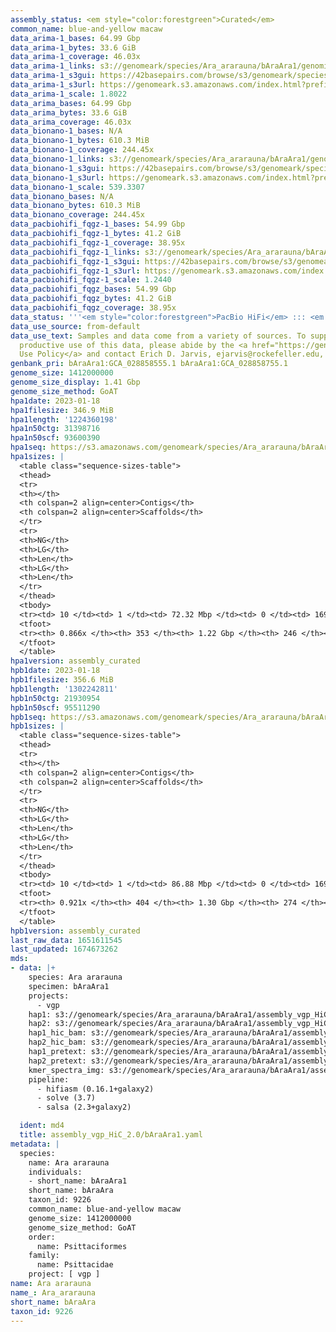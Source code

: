 ```yaml
---
assembly_status: <em style="color:forestgreen">Curated</em>
common_name: blue-and-yellow macaw
data_arima-1_bases: 64.99 Gbp
data_arima-1_bytes: 33.6 GiB
data_arima-1_coverage: 46.03x
data_arima-1_links: s3://genomeark/species/Ara_ararauna/bAraAra1/genomic_data/arima/<br>
data_arima-1_s3gui: https://42basepairs.com/browse/s3/genomeark/species/Ara_ararauna/bAraAra1/genomic_data/arima/
data_arima-1_s3url: https://genomeark.s3.amazonaws.com/index.html?prefix=species/Ara_ararauna/bAraAra1/genomic_data/arima/
data_arima-1_scale: 1.8022
data_arima_bases: 64.99 Gbp
data_arima_bytes: 33.6 GiB
data_arima_coverage: 46.03x
data_bionano-1_bases: N/A
data_bionano-1_bytes: 610.3 MiB
data_bionano-1_coverage: 244.45x
data_bionano-1_links: s3://genomeark/species/Ara_ararauna/bAraAra1/genomic_data/bionano/<br>
data_bionano-1_s3gui: https://42basepairs.com/browse/s3/genomeark/species/Ara_ararauna/bAraAra1/genomic_data/bionano/
data_bionano-1_s3url: https://genomeark.s3.amazonaws.com/index.html?prefix=species/Ara_ararauna/bAraAra1/genomic_data/bionano/
data_bionano-1_scale: 539.3307
data_bionano_bases: N/A
data_bionano_bytes: 610.3 MiB
data_bionano_coverage: 244.45x
data_pacbiohifi_fqgz-1_bases: 54.99 Gbp
data_pacbiohifi_fqgz-1_bytes: 41.2 GiB
data_pacbiohifi_fqgz-1_coverage: 38.95x
data_pacbiohifi_fqgz-1_links: s3://genomeark/species/Ara_ararauna/bAraAra1/genomic_data/pacbio_hifi/<br>
data_pacbiohifi_fqgz-1_s3gui: https://42basepairs.com/browse/s3/genomeark/species/Ara_ararauna/bAraAra1/genomic_data/pacbio_hifi/
data_pacbiohifi_fqgz-1_s3url: https://genomeark.s3.amazonaws.com/index.html?prefix=species/Ara_ararauna/bAraAra1/genomic_data/pacbio_hifi/
data_pacbiohifi_fqgz-1_scale: 1.2440
data_pacbiohifi_fqgz_bases: 54.99 Gbp
data_pacbiohifi_fqgz_bytes: 41.2 GiB
data_pacbiohifi_fqgz_coverage: 38.95x
data_status: '''<em style="color:forestgreen">PacBio HiFi</em> ::: <em style="color:forestgreen">Arima</em>'''
data_use_source: from-default
data_use_text: Samples and data come from a variety of sources. To support fair and
  productive use of this data, please abide by the <a href="https://genome10k.soe.ucsc.edu/data-use-policies/">Data
  Use Policy</a> and contact Erich D. Jarvis, ejarvis@rockefeller.edu, with any questions.
genbank_pri: bAraAra1:GCA_028858555.1 bAraAra1:GCA_028858755.1
genome_size: 1412000000
genome_size_display: 1.41 Gbp
genome_size_method: GoAT
hpa1date: 2023-01-18
hpa1filesize: 346.9 MiB
hpa1length: '1224360198'
hpa1n50ctg: 31398716
hpa1n50scf: 93600390
hpa1seq: https://s3.amazonaws.com/genomeark/species/Ara_ararauna/bAraAra1/assembly_curated/bAraAra1.hap1.cur.20230118.fasta.gz
hpa1sizes: |
  <table class="sequence-sizes-table">
  <thead>
  <tr>
  <th></th>
  <th colspan=2 align=center>Contigs</th>
  <th colspan=2 align=center>Scaffolds</th>
  </tr>
  <tr>
  <th>NG</th>
  <th>LG</th>
  <th>Len</th>
  <th>LG</th>
  <th>Len</th>
  </tr>
  </thead>
  <tbody>
  <tr><td> 10 </td><td> 1 </td><td> 72.32 Mbp </td><td> 0 </td><td> 169.34 Mbp </td></tr><tr><td> 20 </td><td> 3 </td><td> 68.24 Mbp </td><td> 1 </td><td> 164.30 Mbp </td></tr><tr><td> 30 </td><td> 5 </td><td> 61.80 Mbp </td><td> 2 </td><td> 134.34 Mbp </td></tr><tr><td> 40 </td><td> 8 </td><td> 42.47 Mbp </td><td> 3 </td><td> 126.90 Mbp </td></tr><tr style="background-color:#cccccc;"><td> 50 </td><td> 12 </td><td style="background-color:#88ff88;"> 31.40 Mbp </td><td> 5 </td><td style="background-color:#88ff88;"> 93.60 Mbp </td></tr><tr><td> 60 </td><td> 17 </td><td> 21.31 Mbp </td><td> 6 </td><td> 91.21 Mbp </td></tr><tr><td> 70 </td><td> 26 </td><td> 13.17 Mbp </td><td> 8 </td><td> 44.21 Mbp </td></tr><tr><td> 80 </td><td> 42 </td><td> 4.59 Mbp </td><td> 15 </td><td> 10.79 Mbp </td></tr><tr><td> 90 </td><td> 0 </td><td>  </td><td> 0 </td><td>  </td></tr><tr><td> 100 </td><td> 0 </td><td>  </td><td> 0 </td><td>  </td></tr></tbody>
  <tfoot>
  <tr><th> 0.866x </th><th> 353 </th><th> 1.22 Gbp </th><th> 246 </th><th> 1.22 Gbp </th></tr>
  </tfoot>
  </table>
hpa1version: assembly_curated
hpb1date: 2023-01-18
hpb1filesize: 356.6 MiB
hpb1length: '1302242811'
hpb1n50ctg: 21930954
hpb1n50scf: 95511290
hpb1seq: https://s3.amazonaws.com/genomeark/species/Ara_ararauna/bAraAra1/assembly_curated/bAraAra1.hap2.cur.20230118.fasta.gz
hpb1sizes: |
  <table class="sequence-sizes-table">
  <thead>
  <tr>
  <th></th>
  <th colspan=2 align=center>Contigs</th>
  <th colspan=2 align=center>Scaffolds</th>
  </tr>
  <tr>
  <th>NG</th>
  <th>LG</th>
  <th>Len</th>
  <th>LG</th>
  <th>Len</th>
  </tr>
  </thead>
  <tbody>
  <tr><td> 10 </td><td> 1 </td><td> 86.88 Mbp </td><td> 0 </td><td> 169.78 Mbp </td></tr><tr><td> 20 </td><td> 3 </td><td> 83.00 Mbp </td><td> 1 </td><td> 164.48 Mbp </td></tr><tr><td> 30 </td><td> 5 </td><td> 64.21 Mbp </td><td> 2 </td><td> 134.14 Mbp </td></tr><tr><td> 40 </td><td> 8 </td><td> 34.92 Mbp </td><td> 3 </td><td> 127.37 Mbp </td></tr><tr style="background-color:#cccccc;"><td> 50 </td><td> 13 </td><td style="background-color:#88ff88;"> 21.93 Mbp </td><td> 5 </td><td style="background-color:#88ff88;"> 95.51 Mbp </td></tr><tr><td> 60 </td><td> 21 </td><td> 14.65 Mbp </td><td> 6 </td><td> 89.27 Mbp </td></tr><tr><td> 70 </td><td> 32 </td><td> 10.43 Mbp </td><td> 8 </td><td> 44.71 Mbp </td></tr><tr><td> 80 </td><td> 49 </td><td> 5.16 Mbp </td><td> 15 </td><td> 13.85 Mbp </td></tr><tr><td> 90 </td><td> 132 </td><td> 0.59 Mbp </td><td> 66 </td><td> 0.81 Mbp </td></tr><tr><td> 100 </td><td> 0 </td><td>  </td><td> 0 </td><td>  </td></tr></tbody>
  <tfoot>
  <tr><th> 0.921x </th><th> 404 </th><th> 1.30 Gbp </th><th> 274 </th><th> 1.30 Gbp </th></tr>
  </tfoot>
  </table>
hpb1version: assembly_curated
last_raw_data: 1651611545
last_updated: 1674673262
mds:
- data: |+
    species: Ara ararauna
    specimen: bAraAra1
    projects:
      - vgp
    hap1: s3://genomeark/species/Ara_ararauna/bAraAra1/assembly_vgp_HiC_2.0/bAraAra1.HiC.hap1.20220601.fasta.gz
    hap2: s3://genomeark/species/Ara_ararauna/bAraAra1/assembly_vgp_HiC_2.0/bAraAra1.HiC.hap2.20220601.fasta.gz
    hap1_hic_bam: s3://genomeark/species/Ara_ararauna/bAraAra1/assembly_vgp_HiC_2.0/evaluation/hap1/pretext/bAraAra1_hap1__s2.bam
    hap2_hic_bam: s3://genomeark/species/Ara_ararauna/bAraAra1/assembly_vgp_HiC_2.0/evaluation/hap2/pretext/bAraAra1_hap2__s2.bam
    hap1_pretext: s3://genomeark/species/Ara_ararauna/bAraAra1/assembly_vgp_HiC_2.0/evaluation/hap1/pretext/bAraAra1_hap1__s2_heatmap.pretext
    hap2_pretext: s3://genomeark/species/Ara_ararauna/bAraAra1/assembly_vgp_HiC_2.0/evaluation/hap2/pretext/bAraAra1_hap2__s2_heatmap.pretext
    kmer_spectra_img: s3://genomeark/species/Ara_ararauna/bAraAra1/assembly_vgp_HiC_2.0/evaluation/merqury/bAraAra1_png/
    pipeline:
      - hifiasm (0.16.1+galaxy2)
      - solve (3.7)
      - salsa (2.3+galaxy2)

  ident: md4
  title: assembly_vgp_HiC_2.0/bAraAra1.yaml
metadata: |
  species:
    name: Ara ararauna
    individuals:
    - short_name: bAraAra1
    short_name: bAraAra
    taxon_id: 9226
    common_name: blue-and-yellow macaw
    genome_size: 1412000000
    genome_size_method: GoAT
    order:
      name: Psittaciformes
    family:
      name: Psittacidae
    project: [ vgp ]
name: Ara ararauna
name_: Ara_ararauna
short_name: bAraAra
taxon_id: 9226
---
```

